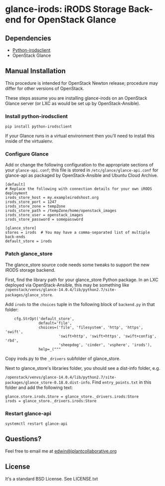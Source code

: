 # glance-irods: iRODS Storage Back-end for OpenStack Glance

## Dependencies
* [Python-irodsclient](https://pypi.python.org/pypi/python-irodsclient)
* OpenStack Glance

## Manual Installation

This procedure is intended for OpenStack Newton release; procedure may differ for other versions of OpenStack.

These steps assume you are installing glance-irods on an OpenStack Glance server (or LXC as would be set up by OpenStack-Ansible).

### Install python-irodsclient

```
pip install python-irodsclient
```

If your Glance runs in a virtual environment then you'll need to install this inside of the virtualenv.

### Configure Glance

Add or change the following configuration to the appropriate sections of your `glance-api.conf`; this file is stored in `/etc/glance/glance-api.conf` for glance-api as packaged by OpenStack-Ansible and Ubuntu Cloud Archive.

```
[default]
# Replace the following with connection details for your own iRODS deployment
irods_store_host = my.exampleirodshost.org
irods_store_port = 1247
irods_store_zone = tempZone
irods_store_path = /tempZone/home/openstack_images
irods_store_user = openstack_images
irods_store_password = somepassword

[glance_store]
stores = irods  # You may have a comma-separated list of multiple back-ends
default_store = irods
```

### Patch glance_store

The glance_store source code needs some tweaks to support the new iRODS storage backend.

First, find the library path for your glance_store Python package. In an LXC deployed via OpenStack-Ansible, this may be something like `/openstack/venvs/glance-14.0.4/lib/python2.7/site-packages/glance_store`.

Add `irods` to the `choices` tuple in the following block of `backend.py` in that folder:

```
    cfg.StrOpt('default_store',                                            
               default='file',                                             
               choices=('file', 'filesystem', 'http', 'https', 'swift',    
                        'swift+http', 'swift+https', 'swift+config', 'rbd',
                        'sheepdog', 'cinder', 'vsphere', 'irods'),         
               help=_("""                                                  
```


Copy irods.py to the `_drivers` subfolder of glance_store.

Next to glance_store's libraries folder, you should see a dist-info folder, e.g.

`/openstack/venvs/glance-14.0.4/lib/python2.7/site-packages/glance_store-0.18.0.dist-info`. Find `entry_points.txt` in this folder and add the following text:

```
glance.store.irods.Store = glance_store._drivers.irods:Store
irods = glance_store._drivers.irods:Store                   
```

### Restart glance-api

`systemctl restart glance-api`


## Questions?

Feel free to email me at edwin@iplantcollaborative.org

## License

It's a standard BSD License. See LICENSE.txt
